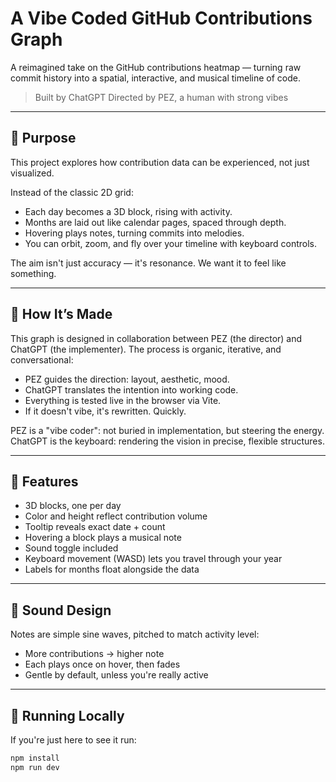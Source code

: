 # A Vibe Coded GitHub Contributions Graph

A reimagined take on the GitHub contributions heatmap — turning raw commit history into a spatial, interactive, and musical timeline of code.

> Built by ChatGPT
> Directed by PEZ, a human with strong vibes

---

## 🌱 Purpose

This project explores how contribution data can be experienced, not just visualized.

Instead of the classic 2D grid:
- Each day becomes a 3D block, rising with activity.
- Months are laid out like calendar pages, spaced through depth.
- Hovering plays notes, turning commits into melodies.
- You can orbit, zoom, and fly over your timeline with keyboard controls.

The aim isn't just accuracy — it's resonance. We want it to feel like something.

---

## 🧠 How It’s Made

This graph is designed in collaboration between PEZ (the director) and ChatGPT (the implementer). The process is organic, iterative, and conversational:

- PEZ guides the direction: layout, aesthetic, mood.
- ChatGPT translates the intention into working code.
- Everything is tested live in the browser via Vite.
- If it doesn't vibe, it's rewritten. Quickly.

PEZ is a "vibe coder": not buried in implementation, but steering the energy. ChatGPT is the keyboard: rendering the vision in precise, flexible structures.

---

## 🎫 Features

- 3D blocks, one per day
- Color and height reflect contribution volume
- Tooltip reveals exact date + count
- Hovering a block plays a musical note
- Sound toggle included
- Keyboard movement (WASD) lets you travel through your year
- Labels for months float alongside the data

---

## 🎵 Sound Design

Notes are simple sine waves, pitched to match activity level:
- More contributions → higher note
- Each plays once on hover, then fades
- Gentle by default, unless you're really active

---

## 🧪 Running Locally

If you're just here to see it run:

```bash
npm install
npm run dev
```
